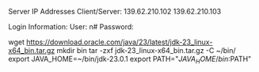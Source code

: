 Server IP Addresses Client/Server:
139.62.210.102
139.62.210.103

Login Information:
User: n#
Password: 


wget https://download.oracle.com/java/23/latest/jdk-23_linux-x64_bin.tar.gz
mkdir bin
tar -zxf jdk-23_linux-x64_bin.tar.gz -C ~/bin/
export JAVA_HOME=~/bin/jdk-23.0.1
export PATH="$JAVA_HOME/bin:$PATH"